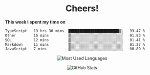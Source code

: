 <h1 align="center">Cheers!</h1>

**This week I spent my time on**
<!--START_SECTION:waka-->

```txt
TypeScript   13 hrs 30 mins  ███████████████████████▒░   93.47 %
Other        15 mins         ▒░░░░░░░░░░░░░░░░░░░░░░░░   01.83 %
SQL          12 mins         ▒░░░░░░░░░░░░░░░░░░░░░░░░   01.41 %
Markdown     11 mins         ▒░░░░░░░░░░░░░░░░░░░░░░░░   01.27 %
JavaScript   7 mins          ▒░░░░░░░░░░░░░░░░░░░░░░░░   00.89 %
```

<!--END_SECTION:waka-->

<p align="center"><img src="https://github-readme-stats.vercel.app/api/top-langs/?username=thnkrn&layout=compact&hide=html&theme=tokyonight" alt="Most Used Languages" /></p>

<p align="center"><img src="https://github-readme-stats.vercel.app/api?username=thnkrn&show_icons=true&count_private=true&theme=tokyonight&show=reviews&hide_rank=false&rank_icon=github" alt="GitHub Stats" /></p>

<!-- <p align="center"><a href="https://wakatime.com"><img src="https://wakatime.com/share/@thnkrn/40092326-d1bd-471b-89da-9a7c63939402.png" /></p>
 -->
